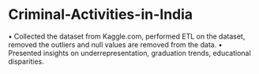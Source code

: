 # Criminal-Activities-in-India
• Collected the dataset from Kaggle.com, performed ETL on the dataset, removed the  outliers and null values are removed from the data. • Presented insights on underrepresentation, graduation trends, educational  disparities.
